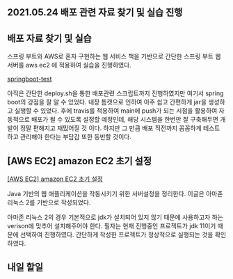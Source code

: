 ## 2021.05.24 배포 관련 자료 찾기 및 실습 진행

## 배포 자료 찾기 및 실습

스프링 부트와 AWS로 혼자 구현하는 웹 서비스 책을 기반으로 간단한 스프링 부트 웹 서버를 aws ec2 에 적용하여 실습을 진행하였다. 

[springboot-test](https://github.com/hyeonic/springboot-test)

아직은 간단한 deploy.sh을 통한 배포관련 스크립트까지 진행하였지만 여기서 spring boot의 강점을 잘 알 수 있었다. 내장 톰캣으로 인하여 아주 쉽고 간편하게 jar을 생성하고 실행할 수 있었다. 후에 travis를 적용하여 main에 push가 되는 시점을 활용하여 자동적으로 배포가 될 수 있도록 설정할 예정인데, 해당 시스템을 한번만 잘 구축해두면 개발이 정말 편해지고 재밌어질 것 이다. 하지만 그 만큼 배포 직전까지 꼼꼼하게 테스트 하고 관리해야 한다는 부담감 또한 동반할 것이다.

## [AWS EC2] amazon EC2 초기 설정

[[AWS EC2] amazon EC2 초기 설정](https://hyeonic.tistory.com/204)

Java 기반의 웹 애플리케이션을 작동시키기 위한 서버설정을 정리한다. 이글은 아마존 리눅스 2를 기반으로 작성되었다. 

아마존 리눅스 2의 경우 기본적으로 jdk가 설치되어 있지 않기 때문에 사용하고자 하는 verison에 맞추어 설치해주어야 한다. 필자는 현재 진행중인 프로젝트가 jdk 11이기 때문에 선택하여 진행하였다. 간단하게 작성한 프로젝트가 정상적으로 실행되는 것을 확인하였다.

## 내일 할일